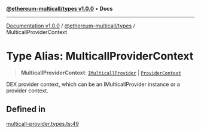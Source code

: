 [**@ethereum-multicall/types v1.0.0**](../README.md) • **Docs**

***

[Documentation v1.0.0](../../../packages.md) / [@ethereum-multicall/types](../README.md) / MulticallProviderContext

# Type Alias: MulticallProviderContext

> **MulticallProviderContext**: [`IMulticallProvider`](../interfaces/IMulticallProvider.md) \| [`ProviderContext`](ProviderContext.md)

DEX provider context, which can be an IMulticallProvider instance or a provider context.

## Defined in

[multicall-provider.types.ts:49](https://github.com/niZmosis/ethereum-multicall/blob/2a2d077a99c23b464a4e40dd6375d06ce98594bd/packages/types/src/multicall-provider.types.ts#L49)
